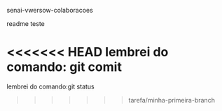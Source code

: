 senai-vwersow-colaboracoes

readme teste

<<<<<<< HEAD
lembrei do comando: git comit
=======
lembrei do comando:git status
>>>>>>> tarefa/minha-primeira-branch
